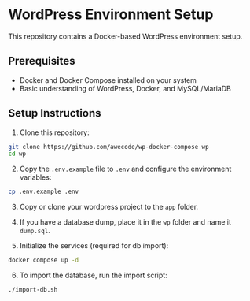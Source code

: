 # WordPress Environment Setup

This repository contains a Docker-based WordPress environment setup.

## Prerequisites

- Docker and Docker Compose installed on your system
- Basic understanding of WordPress, Docker, and MySQL/MariaDB

## Setup Instructions

1. Clone this repository:

```bash
git clone https://github.com/awecode/wp-docker-compose wp
cd wp
```

2. Copy the `.env.example` file to `.env` and configure the environment variables:

```bash
cp .env.example .env
```

3. Copy or clone your wordpress project to the `app` folder.

4. If you have a database dump, place it in the `wp` folder and name it `dump.sql`.

5. Initialize the services (required for db import):

```bash
docker compose up -d
```

6. To import the database, run the import script:

```bash
./import-db.sh
```






